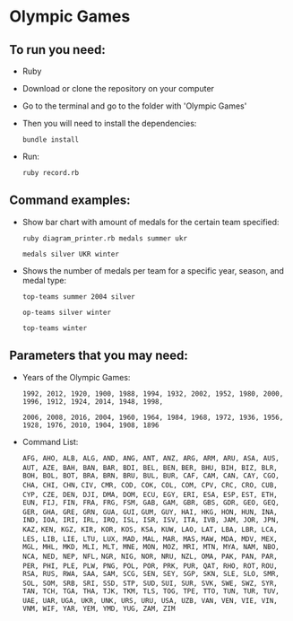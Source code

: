Olympic Games
=============

To run you need:
---------------

* Ruby

* Download or clone the repository on your computer

* Go to the terminal and go to the folder with 'Olympic Games'

* Then you will need to install the dependencies:

  `bundle install`

* Run:

  `ruby record.rb`

Command examples:
-----------------

* Show bar chart with amount of medals for the certain team specified:

  `ruby diagram_printer.rb medals summer ukr`

  `medals silver UKR winter`

* Shows the number of medals per team for a specific year, season, and medal type:

  `top-teams summer 2004 silver`

  `op-teams silver winter`

  `top-teams winter`

Parameters that you may need:
----------------------------

* Years of the Olympic Games:

  `1992, 2012, 1920, 1900, 1988, 1994, 1932, 2002, 1952, 1980, 2000, 1996, 1912, 1924, 2014, 1948, 1998,`

  `2006, 2008, 2016, 2004, 1960, 1964, 1984, 1968, 1972, 1936, 1956, 1928, 1976, 2010, 1904, 1908, 1896`

* Command List:

  `AFG, AHO, ALB, ALG, AND, ANG, ANT, ANZ, ARG, ARM, ARU, ASA, AUS, AUT, AZE, BAH, BAN, BAR, BDI, BEL, BEN,`
  `BER, BHU, BIH, BIZ, BLR, BOH, BOL, BOT, BRA, BRN, BRU, BUL, BUR, CAF, CAM, CAN, CAY, CGO, CHA, CHI, CHN,`
  `CIV, CMR, COD, COK, COL, COM, CPV, CRC, CRO, CUB, CYP, CZE, DEN, DJI, DMA, DOM, ECU, EGY, ERI, ESA, ESP,`
  `EST, ETH, EUN, FIJ, FIN, FRA, FRG, FSM, GAB, GAM, GBR, GBS, GDR, GEO, GEQ, GER, GHA, GRE, GRN, GUA, GUI,`
  `GUM, GUY, HAI, HKG, HON, HUN, INA, IND, IOA, IRI, IRL, IRQ, ISL, ISR, ISV, ITA, IVB, JAM, JOR, JPN, KAZ,`
  `KEN, KGZ, KIR, KOR, KOS, KSA, KUW, LAO, LAT, LBA, LBR, LCA, LES, LIB, LIE, LTU, LUX, MAD, MAL, MAR, MAS,`
  `MAW, MDA, MDV, MEX, MGL, MHL, MKD, MLI, MLT, MNE, MON, MOZ, MRI, MTN, MYA, NAM, NBO, NCA, NED, NEP, NFL,`
  `NGR, NIG, NOR, NRU, NZL, OMA, PAK, PAN, PAR, PER, PHI, PLE, PLW, PNG, POL, POR, PRK, PUR, QAT, RHO, ROT,`
  `ROU, RSA, RUS, RWA, SAA, SAM, SCG, SEN, SEY, SGP, SKN, SLE, SLO, SMR, SOL, SOM, SRB, SRI, SSD, STP, SUD,`
  `SUI, SUR, SVK, SWE, SWZ, SYR, TAN, TCH, TGA, THA, TJK, TKM, TLS, TOG, TPE, TTO, TUN, TUR, TUV, UAE, UAR,`
  `UGA, UKR, UNK, URS, URU, USA, UZB, VAN, VEN, VIE, VIN, VNM, WIF, YAR, YEM, YMD, YUG, ZAM, ZIM`

